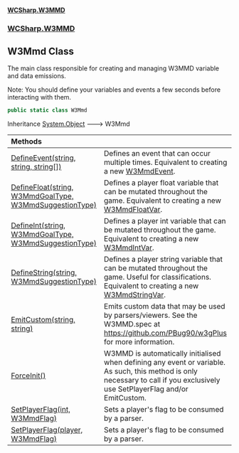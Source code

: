 #### [WCSharp\.W3MMD](README.md 'README')
### [WCSharp\.W3MMD](WCSharp.W3MMD.md 'WCSharp\.W3MMD')

## W3Mmd Class

The main class responsible for creating and managing W3MMD variable and data emissions\.

Note: You should define your variables and events a few seconds before interacting with them.

```csharp
public static class W3Mmd
```

Inheritance [System\.Object](https://learn.microsoft.com/en-us/dotnet/api/system.object 'System\.Object') &#129106; W3Mmd

| Methods | |
| :--- | :--- |
| [DefineEvent\(string, string, string\[\]\)](WCSharp.W3MMD.W3Mmd.DefineEvent(string,string,string[]).md 'WCSharp\.W3MMD\.W3Mmd\.DefineEvent\(string, string, string\[\]\)') | Defines an event that can occur multiple times\.   Equivalent to creating a new [W3MmdEvent](WCSharp.W3MMD.W3MmdEvent.md 'WCSharp\.W3MMD\.W3MmdEvent'). |
| [DefineFloat\(string, W3MmdGoalType, W3MmdSuggestionType\)](WCSharp.W3MMD.W3Mmd.DefineFloat(string,WCSharp.W3MMD.W3MmdGoalType,WCSharp.W3MMD.W3MmdSuggestionType).md 'WCSharp\.W3MMD\.W3Mmd\.DefineFloat\(string, WCSharp\.W3MMD\.W3MmdGoalType, WCSharp\.W3MMD\.W3MmdSuggestionType\)') | Defines a player float variable that can be mutated throughout the game\.   Equivalent to creating a new [W3MmdFloatVar](WCSharp.W3MMD.W3MmdFloatVar.md 'WCSharp\.W3MMD\.W3MmdFloatVar'). |
| [DefineInt\(string, W3MmdGoalType, W3MmdSuggestionType\)](WCSharp.W3MMD.W3Mmd.DefineInt(string,WCSharp.W3MMD.W3MmdGoalType,WCSharp.W3MMD.W3MmdSuggestionType).md 'WCSharp\.W3MMD\.W3Mmd\.DefineInt\(string, WCSharp\.W3MMD\.W3MmdGoalType, WCSharp\.W3MMD\.W3MmdSuggestionType\)') | Defines a player int variable that can be mutated throughout the game\.   Equivalent to creating a new [W3MmdIntVar](WCSharp.W3MMD.W3MmdIntVar.md 'WCSharp\.W3MMD\.W3MmdIntVar'). |
| [DefineString\(string, W3MmdSuggestionType\)](WCSharp.W3MMD.W3Mmd.DefineString(string,WCSharp.W3MMD.W3MmdSuggestionType).md 'WCSharp\.W3MMD\.W3Mmd\.DefineString\(string, WCSharp\.W3MMD\.W3MmdSuggestionType\)') | Defines a player string variable that can be mutated throughout the game\.   Useful for classifications.  Equivalent to creating a new [W3MmdStringVar](WCSharp.W3MMD.W3MmdStringVar.md 'WCSharp\.W3MMD\.W3MmdStringVar'). |
| [EmitCustom\(string, string\)](WCSharp.W3MMD.W3Mmd.EmitCustom(string,string).md 'WCSharp\.W3MMD\.W3Mmd\.EmitCustom\(string, string\)') | Emits custom data that may be used by parsers/viewers\.   See the W3MMD.spec at https://github.com/PBug90/w3gPlus for more information. |
| [ForceInit\(\)](WCSharp.W3MMD.W3Mmd.ForceInit().md 'WCSharp\.W3MMD\.W3Mmd\.ForceInit\(\)') |   W3MMD is automatically initialised when defining any event or variable.             As such, this method is only necessary to call if you exclusively use SetPlayerFlag and/or EmitCustom\. |
| [SetPlayerFlag\(int, W3MmdFlag\)](WCSharp.W3MMD.W3Mmd.SetPlayerFlag.md#WCSharp.W3MMD.W3Mmd.SetPlayerFlag(int,WCSharp.W3MMD.W3MmdFlag) 'WCSharp\.W3MMD\.W3Mmd\.SetPlayerFlag\(int, WCSharp\.W3MMD\.W3MmdFlag\)') | Sets a player's flag to be consumed by a parser\. |
| [SetPlayerFlag\(player, W3MmdFlag\)](WCSharp.W3MMD.W3Mmd.SetPlayerFlag.md#WCSharp.W3MMD.W3Mmd.SetPlayerFlag(WCSharp.Api.player,WCSharp.W3MMD.W3MmdFlag) 'WCSharp\.W3MMD\.W3Mmd\.SetPlayerFlag\(WCSharp\.Api\.player, WCSharp\.W3MMD\.W3MmdFlag\)') | Sets a player's flag to be consumed by a parser\. |
